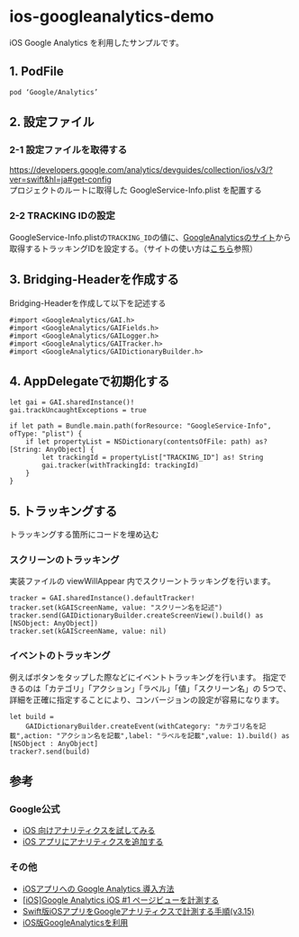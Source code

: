 # ios-googleanalytics-demo
iOS Google Analytics を利用したサンプルです。

## 1. PodFile

```
pod ‘Google/Analytics’
```

## 2. 設定ファイル
### 2-1 設定ファイルを取得する
https://developers.google.com/analytics/devguides/collection/ios/v3/?ver=swift&hl=ja#get-config<br>
プロジェクトのルートに取得した GoogleService-Info.plist を配置する<br>

### 2-2 TRACKING IDの設定
GoogleService-Info.plistの`TRACKING_ID`の値に、[GoogleAnalyticsのサイト](https://www.google.com/intl/ja_jp/analytics/)から取得するトラッキングIDを設定する。（サイトの使い方は[こちら](http://dev.classmethod.jp/smartphone/iphone/google-analytics-for-ios-1/)参照）

## 3. Bridging-Headerを作成する
Bridging-Headerを作成して以下を記述する<br>

```
#import <GoogleAnalytics/GAI.h>
#import <GoogleAnalytics/GAIFields.h>
#import <GoogleAnalytics/GAILogger.h>
#import <GoogleAnalytics/GAITracker.h>
#import <GoogleAnalytics/GAIDictionaryBuilder.h>
```

## 4. AppDelegateで初期化する

```
let gai = GAI.sharedInstance()!
gai.trackUncaughtExceptions = true

if let path = Bundle.main.path(forResource: "GoogleService-Info", ofType: "plist") {
    if let propertyList = NSDictionary(contentsOfFile: path) as? [String: AnyObject] {
        let trackingId = propertyList["TRACKING_ID"] as! String
        gai.tracker(withTrackingId: trackingId)
    }
}
```

## 5. トラッキングする
トラッキングする箇所にコードを埋め込む

### スクリーンのトラッキング
実装ファイルの viewWillAppear 内でスクリーントラッキングを行います。

```
tracker = GAI.sharedInstance().defaultTracker!
tracker.set(kGAIScreenName, value: "スクリーン名を記述")
tracker.send(GAIDictionaryBuilder.createScreenView().build() as [NSObject: AnyObject])
tracker.set(kGAIScreenName, value: nil)
```

### イベントのトラッキング
例えばボタンをタップした際などにイベントトラッキングを行います。
指定できるのは「カテゴリ」「アクション」「ラベル」「値」「スクリーン名」の 5つで、詳細を正確に指定することにより、コンバージョンの設定が容易になります。

```
let build = 
    GAIDictionaryBuilder.createEvent(withCategory: "カテゴリ名を記載",action: "アクション名を記載",label: "ラベルを記載",value: 1).build() as [NSObject : AnyObject]
tracker?.send(build)
```

## 参考
### Google公式
- [iOS 向けアナリティクスを試してみる](https://developers.google.com/analytics/devguides/collection/ios/v3/start?ver=swift&hl=ja)
- [iOS アプリにアナリティクスを追加する](https://developers.google.com/analytics/devguides/collection/ios/v3/?ver=swift&hl=ja)

### その他
- [iOSアプリへの Google Analytics 導入方法](https://lab.dolice.net/blog/2015/06/26/ios-google-analytics/)
- [[iOS]Google Analytics iOS #1 ページビューを計測する](http://dev.classmethod.jp/smartphone/iphone/google-analytics-for-ios-1/)
- [Swift版iOSアプリをGoogleアナリティクスで計測する手順(v3.15)](http://2m3g1.com/3149.html)
- [iOS版GoogleAnalyticsを利用](http://qiita.com/ysk_1031/items/245ff929ea76f0eda11d)